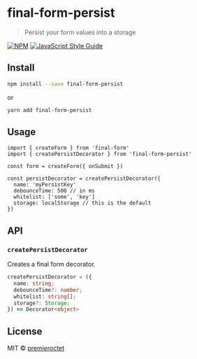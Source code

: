 # final-form-persist

> Persist your form values into a storage

[![NPM](https://img.shields.io/npm/v/final-form-persist.svg)](https://www.npmjs.com/package/final-form-persist) [![JavaScript Style Guide](https://img.shields.io/badge/code_style-standard-brightgreen.svg)](https://standardjs.com)

## Install

```bash
npm install --save final-form-persist
```

or

```bash
yarn add final-form-persist
```

## Usage

```tsx
import { createForm } from 'final-form'
import { createPersistDecorator } from 'final-form-persist'

const form = createForm({ onSubmit })

const persistDecorator = createPersistDecorator({
  name: 'myPersistKey'
  debounceTime: 500 // in ms
  whitelist: ['some', 'key']
  storage: localStorage // this is the default
})
```

## API

### `createPersistDecorator`

Creates a final form decorator.

```ts
createPersistDecorator = ({
  name: string;
  debounceTime?: number;
  whitelist: string[];
  storage?: Storage;
}) => Decorator<object>
```

## License

MIT © [premieroctet](https://github.com/premieroctet)

